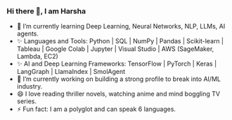 ### Hi there 👋, I am Harsha
- 🌱 I’m currently learning Deep Learning, Neural Networks, NLP, LLMs, AI agents.
- ✨ Languages and Tools: Python | SQL | NumPy | Pandas | Scikit-learn | Tableau | Google Colab | Jupyter | Visual Studio | AWS (SageMaker, Lambda, EC2)
- ✨ AI and Deep Learning Frameworks: TensorFlow | PyTorch | Keras | LangGraph | LlamaIndex | SmolAgent
- 🔭 I’m currently working on building a strong profile to break into AI/ML industry.
- 😄 I love reading thriller novels, watching anime and mind boggling TV series.
- ⚡ Fun fact: I am a polyglot and can speak 6 languages.
<!--
**HarshavardhanaNaganagoudar/HarshavardhanaNaganagoudar** is a ✨ _special_ ✨ repository because its `README.md` (this file) appears on your GitHub profile.

Here are some ideas to get you started:



- 👯 I’m looking to collaborate on ...
- 🤔 I’m looking for help with ...
- 💬 Ask me about ...
- 📫 How to reach me: ...
- 😄 Pronouns: ...
- ⚡ Fun fact: ...
-->
